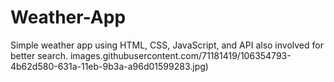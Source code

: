 # Weather-App
Simple weather app using HTML, CSS, JavaScript, and API also involved for better search.
images.githubusercontent.com/71181419/106354793-4b62d580-631a-11eb-9b3a-a96d01599283.jpg)
